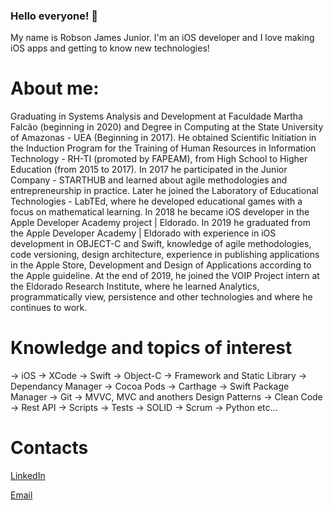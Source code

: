 ### Hello everyone! 👋

My name is Robson James Junior.
I'm an iOS developer and I love making iOS apps and getting to know new technologies!

# About me:

Graduating in Systems Analysis and Development at Faculdade Martha Falcão (beginning in 2020) and Degree in Computing at the State University of Amazonas - UEA (Beginning in 2017). He obtained Scientific Initiation in the Induction Program for the Training of Human Resources in Information Technology - RH-TI (promoted by FAPEAM), from High School to Higher Education (from 2015 to 2017). In 2017 he participated in the Junior Company - STARTHUB and learned about agile methodologies and entrepreneurship in practice. Later he joined the Laboratory of Educational Technologies - LabTEd, where he developed educational games with a focus on mathematical learning. In 2018 he became iOS developer in the Apple Developer Academy project | Eldorado. In 2019 he graduated from the Apple Developer Academy | Eldorado with experience in iOS development in OBJECT-C and Swift, knowledge of agile methodologies, code versioning, design architecture, experience in publishing applications in the Apple Store, Development and Design of Applications according to the Apple guideline. At the end of 2019, he joined the VOIP Project intern at the Eldorado Research Institute, where he learned Analytics, programmatically view, persistence and other technologies and where he continues to work.

# Knowledge and topics of interest
-> iOS
-> XCode
-> Swift
-> Object-C
-> Framework and Static Library
-> Dependancy Manager
-> Cocoa Pods
-> Carthage
-> Swift Package Manager
-> Git
-> MVVC, MVC and anothers Design Patterns
-> Clean Code
-> Rest API
-> Scripts
-> Tests
-> SOLID
-> Scrum
-> Python
etc...

# Contacts
[LinkedIn](https://www.linkedin.com/in/robson-james-44a633127)

[Email](james.robson.junior@gmail.com)
